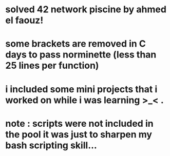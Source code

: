 # solved 42 network piscine by ahmed el faouz!
# some brackets are removed in C days to pass norminette (less than 25 lines per function)
# i included some mini projects that i worked on while i was learning >\_< .
# note  : scripts were not included in the pool it was just to sharpen my bash scripting skill...
